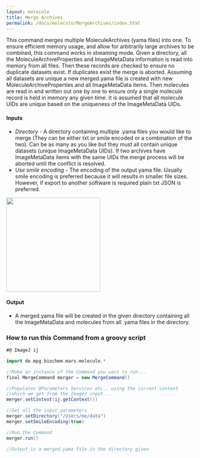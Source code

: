 ```yaml
---
layout: molecule
title: Merge Archives
permalink: /docs/molecule/MergeArchives/index.html
---
```

This command merges multiple MoleculeArchives (yama files) into one. To ensure efficient memory usage, and allow for arbitrarily large archives to be combined, this command works in streaming mode. Given a directory, all the MoleculeArchiveProperties and ImageMetaData information is read into memory from all files. Then these records are checked to ensure no duplicate datasets exist. If duplicates exist the merge is aborted. Assuming all datasets are unique a new merged.yama file is created with new MoleculeArchiveProperties and all ImageMetaData items. Then molecules are read in and written out one by one to ensure only a single molecule record is held in memory any given time. It is assumed that all molecule UIDs are unique based on the uniqueness of the ImageMetaData UIDs.

#### Inputs

* *Directory* - A directory containing multiple .yama files you would like to merge (They can be either txt or smile encoded or a combination of the two). Can be as many as you like but they must all contain unique datasets (unique ImageMetaData UIDs). If two archives have ImageMetaData items with the same UIDs the merge process will be aborted until the conflict is resolved.
* *Use smile encoding* - The encoding of the output yama file. Usually smile encoding is preferred because it will results in smaller file sizes. However, if export to another software is required plain txt JSON is preferred.

<img align='center' src='{{site.baseurl}}/docs/molecule/img/Merge Archives.png' height='250'/>

#### Output

* A merged.yama file will be created in the given directory containing all the ImageMataData and molecules from all .yama files in the directory.

### How to run this Command from a groovy script

```groovy
#@ ImageJ ij

import de.mpg.biochem.mars.molecule.*

//Make an instance of the Command you want to run...
final MergeCommand merger = new MergeCommand()

//Populates @Parameters Services etc.. using the current context
//which we get from the ImageJ input...
merger.setContext(ij.getContext())

//Set all the input parameters
merger.setDirectory("/Users/me/data")
merger.setSmileEncoding(true)

//Run the Command
merger.run()

//Output is a merged.yama file in the directory given
```
